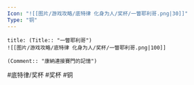 ```yaml
---
Icon: "![[图片/游戏攻略/底特律 化身为人/奖杯/一瞥耶利哥.png|30]]"
Type: "铜"
---
```

```ad-common-bronze-trophy
title: (Title:: "一瞥耶利哥")
![[图片/游戏攻略/底特律 化身为人/奖杯/一瞥耶利哥.png|100]]

(Comment:: "康納連接賽門的記憶")
```

#底特律/奖杯 #奖杯 #铜
